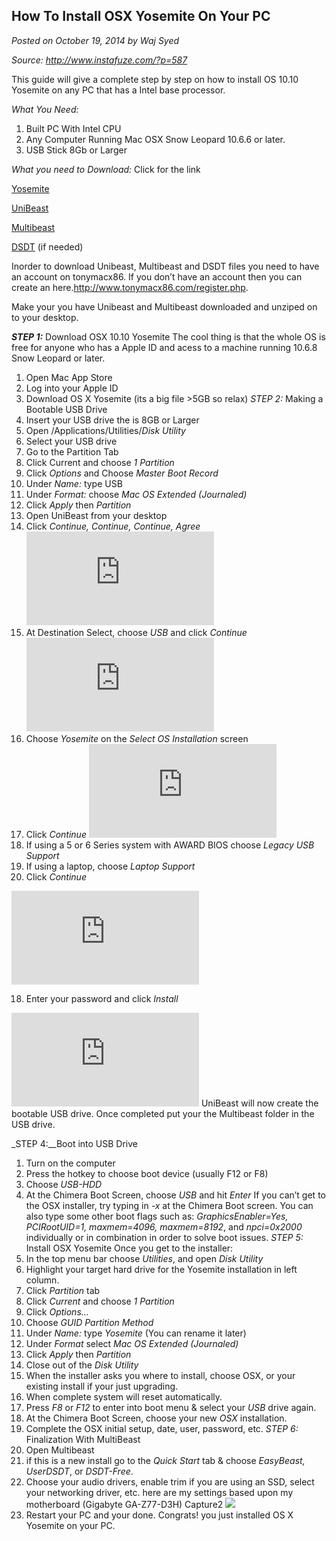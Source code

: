## How To Install OSX Yosemite On Your PC
_Posted on October 19, 2014 by Waj Syed_

_Source: http://www.instafuze.com/?p=587_

This guide will give a complete step by step on how to install OS 10.10 Yosemite on any PC that has a Intel base processor.

_What You Need:_
1. Built PC With Intel CPU
2. Any Computer Running Mac OSX Snow Leopard 10.6.6 or later.
3. USB Stick 8Gb or Larger


_What you need to Download:_ Click for the link

[Yosemite](https://itunes.apple.com/WebObjects/MZStore.woa/wa/viewSoftware?id=915041082&mt=12)

[UniBeast](http://www.tonymacx86.com/downloads.php?do=file&id=244)

[Multibeast](http://www.tonymacx86.com/downloads.php?do=file&id=242)

[DSDT](http://www.tonymacx86.com/11-dsdt-database.html) (if needed)

Inorder to download Unibeast, Multibeast  and DSDT files you need to have an account on tonymacx86.  If you don’t have an account then you can create an here.http://www.tonymacx86.com/register.php.

Make your you have Unibeast and Multibeast downloaded and unziped on to your desktop.

___STEP 1:___ Download OSX 10.10 Yosemite
The cool thing is that the whole OS is free for anyone who has a Apple ID and acess to a machine running 10.6.8 Snow Leopard or later.

1. Open Mac App Store
2. Log into your Apple ID
3. Download OS X Yosemite (its a big file >5GB so relax)
_STEP 2:_ Making a Bootable USB Drive
1. Insert your USB drive the is 8GB or Larger
2. Open /Applications/Utilities/_Disk Utility_
3. Select your USB drive
4. Go to the Partition Tab
5. Click Current and choose _1 Partition_
6. Click _Options_ and Choose _Master Boot Record_
7. Under _Name:_ type USB
8. Under _Format:_ choose _Mac OS Extended (Journaled)_
9. Click _Apply_ then _Partition_
10. Open UniBeast from your desktop
11. Click _Continue, Continue, Continue, Agree_
![](http://www.tonymacx86.com/attachments/106475d1412962728-ub-1.png.html)
12. At Destination Select, choose _USB_ and click _Continue_
![](http://www.tonymacx86.com/attachments/106472d1412962641-ub-2.png.html)
13. Choose _Yosemite_ on the _Select OS Installation_ screen
14. Click _Continue_
![](http://www.tonymacx86.com/attachments/106478d1412962972-ub-3.png.html)
15. If using a 5 or 6 Series system with AWARD BIOS choose _Legacy USB Support_
16. If using a laptop, choose _Laptop Support_
17. Click _Continue_

![](http://www.tonymacx86.com/attachments/106476d1412962807-ub-4.png.html)

18. Enter your password and click _Install_

![](http://www.tonymacx86.com/attachments/106477d1412962924-ub-6.png.html)
UniBeast will now create the bootable USB drive. Once completed put your the Multibeast folder in the USB drive.


_STEP 4:__Boot into USB Drive

1. Turn on the computer
2. Press the hotkey to choose boot device (usually F12 or F8)
3. Choose _USB-HDD_
4. At the Chimera Boot Screen, choose _USB_ and hit _Enter_
If you can’t get to the OSX installer, try typing in _-x_ at the Chimera Boot  screen. You can also type some other boot flags such as: _GraphicsEnabler=Yes, PCIRootUID=1, maxmem=4096, maxmem=8192_, and _npci=0x2000_ individually or in combination in order to solve boot issues.
_STEP 5:_ Install OSX Yosemite
Once you get to the installer:
1. In the top menu bar choose _Utilities_, and open _Disk Utility_
2. Highlight your target hard drive for the Yosemite installation in left column.
3. Click _Partition_ tab
4. Click _Current_ and choose _1 Partition_
5. Click _Options…_
6. Choose _GUID Partition Method_
7. Under _Name:_ type _Yosemite_ (You can rename it later)
8. Under _Format_ select _Mac OS Extended (Journaled)_
9. Click _Apply_ then _Partition_
10. Close out of the _Disk Utility_
11. When the installer asks you where to install, choose OSX, or your existing install if your just upgrading.
12. When complete system will reset automatically.
13. Press _F8_ or _F12_ to enter into boot menu & select your _USB_ drive again.
14. At the Chimera Boot Screen, choose your new _OSX_ installation.
15. Complete the OSX initial setup, date, user, password, etc.
_STEP 6:_ Finalization With MultiBeast 
1. Open Multibeast
2. if this is a new install go to the _Quick Start_ tab & choose _EasyBeast, UserDSDT_, or _DSDT-Free_.
3. Choose your audio drivers, enable trim if you are using an SSD, select your networking driver, etc. here are my settings based upon my motherboard (Gigabyte GA-Z77-D3H) Capture2
![](http://www.instafuze.com/wp-content/uploads/2014/10/Capture2.png)
4. Restart your PC and your done.
Congrats! you just installed  OS X Yosemite on your PC.
